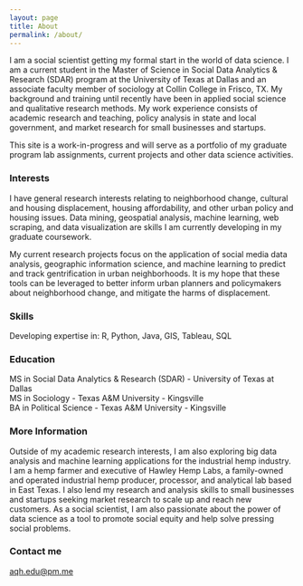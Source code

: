 ```yaml
---
layout: page
title: About
permalink: /about/
---
```


I am a social scientist getting my formal start in the world of data science. I am a current student in the Master of Science in Social Data Analytics & Research (SDAR) program at the University of Texas at Dallas and an associate faculty member of sociology at Collin College in Frisco, TX. My background and training until recently have been in applied social science and qualitative research methods. My work experience consists of academic research and teaching, policy analysis in state and local government, and market research for small businesses and startups.

This site is a work-in-progress and will serve as a portfolio of my graduate program lab assignments, current projects and other data science activities.

### Interests

I have general research interests relating to neighborhood change, cultural and housing displacement, housing affordability, and other urban policy and housing issues. Data mining, geospatial analysis, machine learning, web scraping, and data visualization are skills I am currently developing in my graduate coursework.

My current research projects focus on the application of social media data analysis, geographic information science, and machine learning to predict and track gentrification in urban neighborhoods. It is my hope that these tools can be leveraged to better inform urban planners and policymakers about neighborhood change, and mitigate the harms of displacement.

### Skills

Developing expertise in: R, Python, Java, GIS, Tableau, SQL

### Education

MS in Social Data Analytics & Research (SDAR) - University of Texas at Dallas <br>
MS in Sociology - Texas A&M University - Kingsville <br>
BA in Political Science - Texas A&M University - Kingsville 

### More Information

Outside of my academic research interests, I am also exploring big data analysis and machine learning applications for the industrial hemp industry. I am a hemp farmer and executive of Hawley Hemp Labs, a family-owned and operated industrial hemp producer, processor, and analytical lab based in East Texas. I also lend my research and analysis skills to small businesses and startups seeking market research to scale up and reach new customers. As a social scientist, I am also passionate about the power of data science as a tool to promote social equity and help solve pressing social problems.

### Contact me

[aqh.edu@pm.me](mailto:aqh.edu@pm.me)
